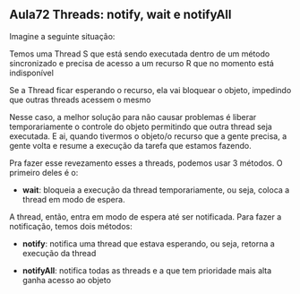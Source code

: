 ## Aula72 Threads: notify, wait e notifyAll

Imagine a seguinte situação:

Temos uma Thread S que está sendo executada dentro de um método sincronizado e precisa de acesso a um recurso R que no momento está indisponível

Se a Thread ficar esperando o recurso, ela vai bloquear o objeto, impedindo que outras threads acessem o mesmo

Nesse caso, a melhor solução para não causar problemas é liberar temporariamente o controle do objeto permitindo que outra thread seja executada. E ai, quando tivermos o objeto/o recurso que a gente precisa, a gente volta e resume a execução da tarefa que estamos fazendo.

Pra fazer esse revezamento esses a threads, podemos usar 3 métodos. O primeiro deles é o:

- **wait**: bloqueia a execução da thread temporariamente, ou seja, coloca a thread em modo de espera.

A thread, então, entra em modo de espera até ser notificada. Para fazer a notificação, temos dois métodos:

- **notify**: notifica uma thread que estava esperando, ou seja, retorna a execução da thread

- **notifyAll**: notifica todas as threads e a que tem prioridade mais alta ganha acesso ao objeto
